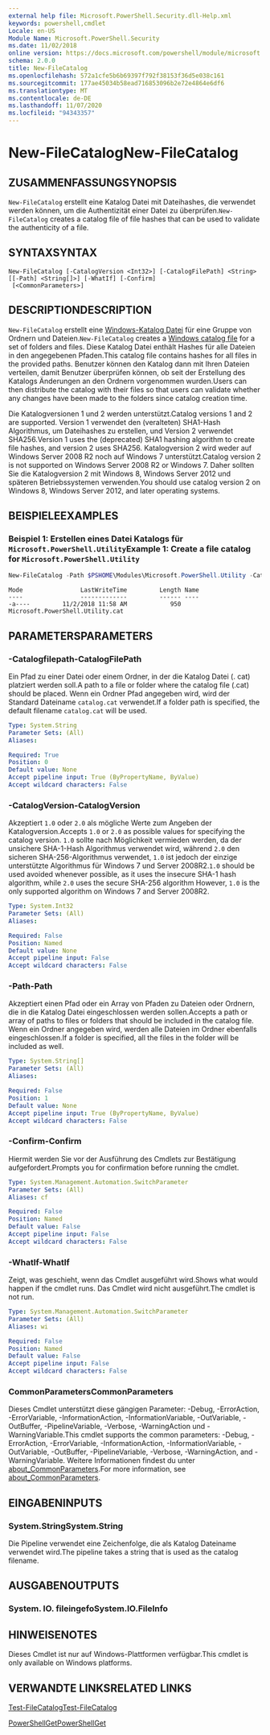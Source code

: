 ```yaml
---
external help file: Microsoft.PowerShell.Security.dll-Help.xml
keywords: powershell,cmdlet
Locale: en-US
Module Name: Microsoft.PowerShell.Security
ms.date: 11/02/2018
online version: https://docs.microsoft.com/powershell/module/microsoft.powershell.security/new-filecatalog?view=powershell-5.1&WT.mc_id=ps-gethelp
schema: 2.0.0
title: New-FileCatalog
ms.openlocfilehash: 572a1cfe5b6b69397f792f38153f36d5e038c161
ms.sourcegitcommit: 177ae45034b58ead716853096b2e72e4864e6df6
ms.translationtype: MT
ms.contentlocale: de-DE
ms.lasthandoff: 11/07/2020
ms.locfileid: "94343357"
---
```

# <span data-ttu-id="c48b2-103">New-FileCatalog</span><span class="sxs-lookup"><span data-stu-id="c48b2-103">New-FileCatalog</span></span>

## <span data-ttu-id="c48b2-104">ZUSAMMENFASSUNG</span><span class="sxs-lookup"><span data-stu-id="c48b2-104">SYNOPSIS</span></span>
<span data-ttu-id="c48b2-105">`New-FileCatalog` erstellt eine Katalog Datei mit Dateihashes, die verwendet werden können, um die Authentizität einer Datei zu überprüfen.</span><span class="sxs-lookup"><span data-stu-id="c48b2-105">`New-FileCatalog` creates a catalog file of file hashes that can be used to validate the authenticity of a file.</span></span>

## <span data-ttu-id="c48b2-106">SYNTAX</span><span class="sxs-lookup"><span data-stu-id="c48b2-106">SYNTAX</span></span>

```
New-FileCatalog [-CatalogVersion <Int32>] [-CatalogFilePath] <String> [[-Path] <String[]>] [-WhatIf] [-Confirm]
 [<CommonParameters>]
```

## <span data-ttu-id="c48b2-107">DESCRIPTION</span><span class="sxs-lookup"><span data-stu-id="c48b2-107">DESCRIPTION</span></span>

<span data-ttu-id="c48b2-108">`New-FileCatalog` erstellt eine [Windows-Katalog Datei](/windows-hardware/drivers/install/catalog-files) für eine Gruppe von Ordnern und Dateien.</span><span class="sxs-lookup"><span data-stu-id="c48b2-108">`New-FileCatalog` creates a [Windows catalog file](/windows-hardware/drivers/install/catalog-files) for a set of folders and files.</span></span> <span data-ttu-id="c48b2-109">Diese Katalog Datei enthält Hashes für alle Dateien in den angegebenen Pfaden.</span><span class="sxs-lookup"><span data-stu-id="c48b2-109">This catalog file contains hashes for all files in the provided paths.</span></span> <span data-ttu-id="c48b2-110">Benutzer können den Katalog dann mit Ihren Dateien verteilen, damit Benutzer überprüfen können, ob seit der Erstellung des Katalogs Änderungen an den Ordnern vorgenommen wurden.</span><span class="sxs-lookup"><span data-stu-id="c48b2-110">Users can then distribute the catalog with their files so that users can validate whether any changes have been made to the folders since catalog creation time.</span></span>

<span data-ttu-id="c48b2-111">Die Katalogversionen 1 und 2 werden unterstützt.</span><span class="sxs-lookup"><span data-stu-id="c48b2-111">Catalog versions 1 and 2 are supported.</span></span> <span data-ttu-id="c48b2-112">Version 1 verwendet den (veralteten) SHA1-Hash Algorithmus, um Dateihashes zu erstellen, und Version 2 verwendet SHA256.</span><span class="sxs-lookup"><span data-stu-id="c48b2-112">Version 1 uses the (deprecated) SHA1 hashing algorithm to create file hashes, and version 2 uses SHA256.</span></span> <span data-ttu-id="c48b2-113">Katalogversion 2 wird weder auf Windows Server 2008 R2 noch auf Windows 7 unterstützt.</span><span class="sxs-lookup"><span data-stu-id="c48b2-113">Catalog version 2 is not supported on Windows Server 2008 R2 or Windows 7.</span></span> <span data-ttu-id="c48b2-114">Daher sollten Sie die Katalogversion 2 mit Windows 8, Windows Server 2012 und späteren Betriebssystemen verwenden.</span><span class="sxs-lookup"><span data-stu-id="c48b2-114">You should use catalog version 2 on Windows 8, Windows Server 2012, and later operating systems.</span></span>

## <span data-ttu-id="c48b2-115">BEISPIELE</span><span class="sxs-lookup"><span data-stu-id="c48b2-115">EXAMPLES</span></span>

### <span data-ttu-id="c48b2-116">Beispiel 1: Erstellen eines Datei Katalogs für `Microsoft.PowerShell.Utility`</span><span class="sxs-lookup"><span data-stu-id="c48b2-116">Example 1: Create a file catalog for `Microsoft.PowerShell.Utility`</span></span>

```powershell
New-FileCatalog -Path $PSHOME\Modules\Microsoft.PowerShell.Utility -CatalogFilePath \temp\Microsoft.PowerShell.Utility.cat -CatalogVersion 2.0
```

```Output
Mode                LastWriteTime         Length Name
----                -------------         ------ ----
-a----         11/2/2018 11:58 AM            950 Microsoft.PowerShell.Utility.cat
```

## <span data-ttu-id="c48b2-117">PARAMETERS</span><span class="sxs-lookup"><span data-stu-id="c48b2-117">PARAMETERS</span></span>

### <span data-ttu-id="c48b2-118">-Catalogfilepath</span><span class="sxs-lookup"><span data-stu-id="c48b2-118">-CatalogFilePath</span></span>

<span data-ttu-id="c48b2-119">Ein Pfad zu einer Datei oder einem Ordner, in der die Katalog Datei (. cat) platziert werden soll.</span><span class="sxs-lookup"><span data-stu-id="c48b2-119">A path to a file or folder where the catalog file (.cat) should be placed.</span></span> <span data-ttu-id="c48b2-120">Wenn ein Ordner Pfad angegeben wird, wird der Standard Dateiname `catalog.cat` verwendet.</span><span class="sxs-lookup"><span data-stu-id="c48b2-120">If a folder path is specified, the default filename `catalog.cat` will be used.</span></span>

```yaml
Type: System.String
Parameter Sets: (All)
Aliases:

Required: True
Position: 0
Default value: None
Accept pipeline input: True (ByPropertyName, ByValue)
Accept wildcard characters: False
```

### <span data-ttu-id="c48b2-121">-CatalogVersion</span><span class="sxs-lookup"><span data-stu-id="c48b2-121">-CatalogVersion</span></span>

<span data-ttu-id="c48b2-122">Akzeptiert `1.0` oder `2.0` als mögliche Werte zum Angeben der Katalogversion.</span><span class="sxs-lookup"><span data-stu-id="c48b2-122">Accepts `1.0` or `2.0` as possible values for specifying the catalog version.</span></span> <span data-ttu-id="c48b2-123">`1.0` sollte nach Möglichkeit vermieden werden, da der unsichere SHA-1-Hash Algorithmus verwendet wird, während `2.0` den sicheren SHA-256-Algorithmus verwendet, `1.0` ist jedoch der einzige unterstützte Algorithmus für Windows 7 und Server 2008R2.</span><span class="sxs-lookup"><span data-stu-id="c48b2-123">`1.0` should be used avoided whenever possible, as it uses the insecure SHA-1 hash algorithm, while `2.0` uses the secure SHA-256 algorithm However, `1.0` is the only supported algorithm on Windows 7 and Server 2008R2.</span></span>

```yaml
Type: System.Int32
Parameter Sets: (All)
Aliases:

Required: False
Position: Named
Default value: None
Accept pipeline input: False
Accept wildcard characters: False
```

### <span data-ttu-id="c48b2-124">-Path</span><span class="sxs-lookup"><span data-stu-id="c48b2-124">-Path</span></span>

<span data-ttu-id="c48b2-125">Akzeptiert einen Pfad oder ein Array von Pfaden zu Dateien oder Ordnern, die in die Katalog Datei eingeschlossen werden sollen.</span><span class="sxs-lookup"><span data-stu-id="c48b2-125">Accepts a path or array of paths to files or folders that should be included in the catalog file.</span></span> <span data-ttu-id="c48b2-126">Wenn ein Ordner angegeben wird, werden alle Dateien im Ordner ebenfalls eingeschlossen.</span><span class="sxs-lookup"><span data-stu-id="c48b2-126">If a folder is specified, all the files in the folder will be included as well.</span></span>

```yaml
Type: System.String[]
Parameter Sets: (All)
Aliases:

Required: False
Position: 1
Default value: None
Accept pipeline input: True (ByPropertyName, ByValue)
Accept wildcard characters: False
```

### <span data-ttu-id="c48b2-127">-Confirm</span><span class="sxs-lookup"><span data-stu-id="c48b2-127">-Confirm</span></span>

<span data-ttu-id="c48b2-128">Hiermit werden Sie vor der Ausführung des Cmdlets zur Bestätigung aufgefordert.</span><span class="sxs-lookup"><span data-stu-id="c48b2-128">Prompts you for confirmation before running the cmdlet.</span></span>

```yaml
Type: System.Management.Automation.SwitchParameter
Parameter Sets: (All)
Aliases: cf

Required: False
Position: Named
Default value: False
Accept pipeline input: False
Accept wildcard characters: False
```

### <span data-ttu-id="c48b2-129">-WhatIf</span><span class="sxs-lookup"><span data-stu-id="c48b2-129">-WhatIf</span></span>

<span data-ttu-id="c48b2-130">Zeigt, was geschieht, wenn das Cmdlet ausgeführt wird.</span><span class="sxs-lookup"><span data-stu-id="c48b2-130">Shows what would happen if the cmdlet runs.</span></span> <span data-ttu-id="c48b2-131">Das Cmdlet wird nicht ausgeführt.</span><span class="sxs-lookup"><span data-stu-id="c48b2-131">The cmdlet is not run.</span></span>

```yaml
Type: System.Management.Automation.SwitchParameter
Parameter Sets: (All)
Aliases: wi

Required: False
Position: Named
Default value: False
Accept pipeline input: False
Accept wildcard characters: False
```

### <span data-ttu-id="c48b2-132">CommonParameters</span><span class="sxs-lookup"><span data-stu-id="c48b2-132">CommonParameters</span></span>

<span data-ttu-id="c48b2-133">Dieses Cmdlet unterstützt diese gängigen Parameter: -Debug, -ErrorAction, -ErrorVariable, -InformationAction, -InformationVariable, -OutVariable, -OutBuffer, -PipelineVariable, -Verbose, -WarningAction und -WarningVariable.</span><span class="sxs-lookup"><span data-stu-id="c48b2-133">This cmdlet supports the common parameters: -Debug, -ErrorAction, -ErrorVariable, -InformationAction, -InformationVariable, -OutVariable, -OutBuffer, -PipelineVariable, -Verbose, -WarningAction, and -WarningVariable.</span></span> <span data-ttu-id="c48b2-134">Weitere Informationen findest du unter [about_CommonParameters](https://go.microsoft.com/fwlink/?LinkID=113216).</span><span class="sxs-lookup"><span data-stu-id="c48b2-134">For more information, see [about_CommonParameters](https://go.microsoft.com/fwlink/?LinkID=113216).</span></span>

## <span data-ttu-id="c48b2-135">EINGABEN</span><span class="sxs-lookup"><span data-stu-id="c48b2-135">INPUTS</span></span>

### <span data-ttu-id="c48b2-136">System.String</span><span class="sxs-lookup"><span data-stu-id="c48b2-136">System.String</span></span>

<span data-ttu-id="c48b2-137">Die Pipeline verwendet eine Zeichenfolge, die als Katalog Dateiname verwendet wird.</span><span class="sxs-lookup"><span data-stu-id="c48b2-137">The pipeline takes a string that is used as the catalog filename.</span></span>

## <span data-ttu-id="c48b2-138">AUSGABEN</span><span class="sxs-lookup"><span data-stu-id="c48b2-138">OUTPUTS</span></span>

### <span data-ttu-id="c48b2-139">System. IO. fileingefo</span><span class="sxs-lookup"><span data-stu-id="c48b2-139">System.IO.FileInfo</span></span>

## <span data-ttu-id="c48b2-140">HINWEISE</span><span class="sxs-lookup"><span data-stu-id="c48b2-140">NOTES</span></span>

<span data-ttu-id="c48b2-141">Dieses Cmdlet ist nur auf Windows-Plattformen verfügbar.</span><span class="sxs-lookup"><span data-stu-id="c48b2-141">This cmdlet is only available on Windows platforms.</span></span>

## <span data-ttu-id="c48b2-142">VERWANDTE LINKS</span><span class="sxs-lookup"><span data-stu-id="c48b2-142">RELATED LINKS</span></span>

[<span data-ttu-id="c48b2-143">Test-FileCatalog</span><span class="sxs-lookup"><span data-stu-id="c48b2-143">Test-FileCatalog</span></span>](Test-FileCatalog.md)

[<span data-ttu-id="c48b2-144">PowerShellGet</span><span class="sxs-lookup"><span data-stu-id="c48b2-144">PowerShellGet</span></span>](/powerShell/module/powershellget)
